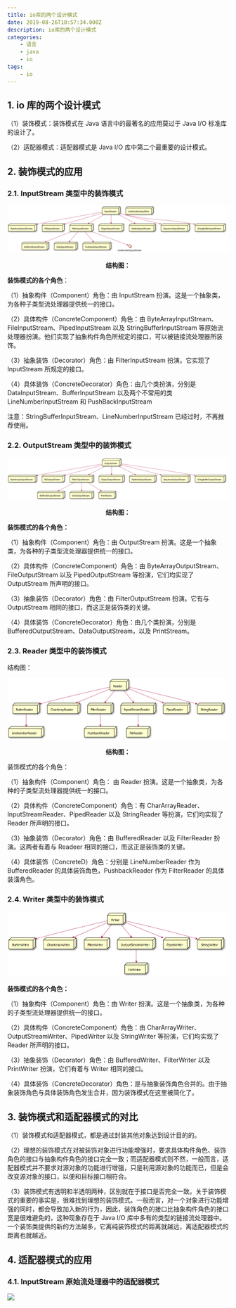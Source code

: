 ```yaml
---
title: io库的两个设计模式
date: 2019-08-26T10:57:34.000Z
description: io库的两个设计模式
categories:
    - 语言
    - java
    - io
tags:
    - io
---  
```

  
  
##  1. io 库的两个设计模式
  
  
（1）装饰模式：装饰模式在 Java 语言中的最著名的应用莫过于 Java I/O 标准库的设计了。
  
（2）适配器模式：适配器模式是 Java I/O 库中第二个最重要的设计模式。
  
##  2. 装饰模式的应用
  
  
###  2.1. InputStream 类型中的装饰模式
  
  

![](../../../../images/cd56f8e3fe4220e9c547cf498977660c0.png?0.22407815880413118)  
  
<center><strong>结构图：</strong></center>
  
**装饰模式的各个角色**：
  
（1）抽象构件（Component）角色：由 InputStream 扮演。这是一个抽象类，为各种子类型流处理器提供统一的接口。
  
（2）具体构件（ConcreteComponent）角色：由 ByteArrayInputStream、FileInputStream、PipedInputStream 以及 StringBufferInputStream 等原始流处理器扮演。他们实现了抽象构件角色所规定的接口，可以被链接流处理器所装饰。
  
（3）抽象装饰（Decorator）角色：由 FilterInputStream 扮演。它实现了 InputStream 所规定的接口。
  
（4）具体装饰（ConcreteDecorator）角色：由几个类扮演，分别是 DataInputStream、BufferInputStream 以及两个不常用的类 LineNumberInputStream 和 PushBackInputStream
  
注意：StringBufferInputStream、LineNumberInputStream 已经过时，不再推荐使用。
  
###  2.2. OutputStream 类型中的装饰模式
  
  

![](../../../../images/cd56f8e3fe4220e9c547cf498977660c1.png?0.2921082314150101)  
  
<center><strong>结构图：</strong></center>
  
**装饰模式的各个角色：**
  
（1）抽象构件（Component）角色：由 OutputStream 扮演。这是一个抽象类，为各种的子类型流处理器提供统一的接口。
  
（2）具体构件（ConcreteComponent）角色：由 ByteArrayOutputStream、FileOutputStream 以及 PipedOutputStream 等扮演，它们均实现了 OutputStream 所声明的接口。
  
（3）抽象装饰（Decorator）角色：由 FilterOutputStream 扮演。它有与 OutputStream 相同的接口，而这正是装饰类的关键。
  
（4）具体装饰（ConcreteDecorator）角色：由几个类扮演，分别是 BufferedOutputStream、DataOutputStream，以及 PrintStream。
  
###  2.3. Reader 类型中的装饰模式
  
  
结构图：
  

![](../../../../images/cd56f8e3fe4220e9c547cf498977660c2.png?0.2111580945135767)  
  
<center><strong>结构图：</strong></center>
  
装饰模式的各个角色：
  
（1）抽象构件（Component）角色： 由 Reader 扮演。这是一个抽象类，为各种的子类型流处理器提供统一的接口。
  
（2）具体构件（ConcreteComponent）角色：有 CharArrayReader、InputStreamReader、PipedReader 以及 StringReader 等扮演，它们均实现了 Reader 所声明的接口。
  
（3）抽象装饰（Decorator）角色：由 BufferedReader 以及 FilterReader 扮演。这两者有着与 Readeer 相同的接口，而这正是装饰类的关键。
  
（4）具体装饰（ConcreteD）角色：分别是 LineNumberReader 作为 BufferedReader 的具体装饰角色，PushbackReader 作为 FilterReader 的具体装潢角色。
  
###  2.4. Writer 类型中的装饰模式
  
  

![](../../../../images/cd56f8e3fe4220e9c547cf498977660c3.png?0.9923578132680448)  
  
**装饰模式的各个角色：**
  
（1）抽象构件（Component）角色：由 Writer 扮演。这是一个抽象类，为各种的子类型流处理器提供统一的接口。
  
（2）具体构件（ConcreteComponent）角色：由 CharArrayWriter、OutputStreamWriter、PipedWriter 以及 StringWriter 等扮演，它们均实现了 Reader 所声明的接口。
  
（3）抽象装饰（Decorator）角色：由 BufferedWriter、FilterWriter 以及 PrintWriter 扮演，它们有着与 Writer 相同的接口。
  
（4）具体装饰（ConcreteDecorator）角色：是与抽象装饰角色合并的。由于抽象装饰角色与具体装饰角色发生合并，因为装饰模式在这里被简化了。
  
##  3. 装饰模式和适配器模式的对比
  
  
（1）装饰模式和适配器模式，都是通过封装其他对象达到设计目的的。
  
（2）理想的装饰模式在对被装饰对象进行功能增强时，要求具体构件角色、装饰角色的接口与抽象构件角色的接口完全一致；而适配器模式则不然，一般而言，适配器模式并不要求对源对象的功能进行增强，只是利用源对象的功能而已，但是会改变源对象的接口，以便和目标接口相符合。
  
（3）装饰模式有透明和半透明两种，区别就在于接口是否完全一致。关于装饰模式的重要的事实是，很难找到理想的装饰模式。一般而言，对一个对象进行功能增强的同时，都会导致加入新的行为，因此，装饰角色的接口比抽象构件角色的接口宽是很难避免的，这种现象存在于 Java I/O 库中多有的类型的链接流处理器中。一个装饰类提供的新的方法越多，它离纯装饰模式的距离就越远，离适配器模式的距离也就越近。
  
##  4. 适配器模式的应用
  
  
###  4.1. InputStream 原始流处理器中的适配器模式
  
  
![](https://gitee.com/jiangwei_618/note/blob/master/assets/image/1JMX.md-2019-08-06-14-59-25.png )
  